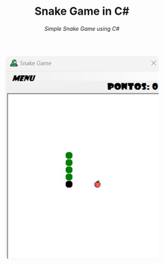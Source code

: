 <h1 align="center">Snake Game in C#</h1>
<h6 align="center">Simple Snake Game using C#</h6>
<br />
<p align="center">
<img style="border-radius: 10px" src="https://github.com/IsolatedThinker117/Snake-Game-in-CSharp/blob/main/img/SnakeGame.jpg">
</p>
